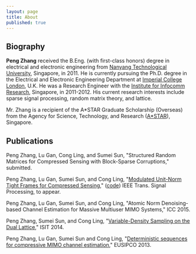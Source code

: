 ```yaml
---
layout: page
title: About
published: true
---
```



## Biography
**Peng Zhang** received the B.Eng. (with first-class honors) degree in electrical and electronic engineering from [Nanyang Technological University](http://www.ntu.edu.sg/Pages/home.aspx), Singapore, in 2011. He is currently pursuing the Ph.D. degree in the Electrical and Electronic Engineering Department at [Imperial College London](https://www.imperial.ac.uk/), U.K. He was a Research Engineer with the [Institute for Infocomm Research](http://www.i2r.a-star.edu.sg/), Singapore, in 2011-2012. His current research interests include sparse signal processing, random matrix theory, and lattice.

Mr. Zhang is a recipient of the A*STAR Graduate Scholarship (Overseas) from the Agency for Science, Technology, and Research ([A*STAR](http://www.a-star.edu.sg/)), Singapore.

## Publications
Peng Zhang, Lu Gan, Cong Ling, and Sumei Sun, "Structured Random Matrices for Compressed Sensing with Block-Sparse Corruptions," submitted.

Peng Zhang, Lu Gan, Sumei Sun, and Cong Ling, "[Modulated Unit-Norm Tight Frames for Compressed Sensing](http://arxiv.org/abs/1411.7630)," ([code]("/archive/myresearch/udb_matlab_code")) IEEE Trans. Signal Processing, to appear.

Peng Zhang, Lu Gan, Sumei Sun, and Cong Ling, "Atomic Norm Denoising-based Channel Estimation for Massive Multiuser MIMO Systems," ICC 2015.

Peng Zhang, Sumei Sun, and Cong Ling, "[Variable-Density Sampling on the Dual Lattice](http://ieeexplore.ieee.org/xpl/articleDetails.jsp?arnumber=6875044&queryText=Variable-Density+Sampling+on+the+Dual+Lattice&newsearch=true&searchField=Search_All)," ISIT 2014.

Peng Zhang, Lu Gan, Sumei Sun and Cong Ling, "[Deterministic sequences for compressive MIMO channel estimation](http://arxiv.org/abs/1311.0391)," EUSIPCO 2013.
